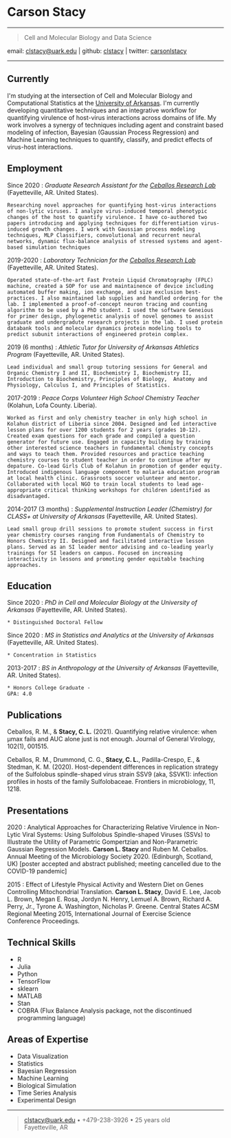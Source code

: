 Carson Stacy
=========================

----

>  Cell and Molecular Biology and Data Science
>  <div id="webaddress">
email: 
<a href="mailto:clstacy@uark.edu">clstacy@uark.edu</a>
| github:
<i class="fa fa-github"></i> <a href="http://github.com/clstacy">clstacy</a>
| twitter:
<i class="fa fa-twitter"></i> <a href="http://twitter.com/carsonlstacy">carsonlstacy</a>
</div>

----


Currently
--------------------
I'm studying at the intersection of Cell and Molecular Biology and Computational Statistics at the [University of Arkansas](http://www.uark.edu/). I'm currently developing quantitative techniques and an integrative workflow for quantifying virulence of host-virus interactions across domains of life. My work involves a synergy of techniques including agent and constraint based modeling of infection, Bayesian (Gaussian Process Regression) and Machine Learning techniques to quantify, classify, and predict effects of virus-host interactions.


Employment
--------------------

Since 2020
:   *Graduate Research Assistant for the [Ceballos Research Lab](https://ceballoslab.uark.edu/)*
    (Fayetteville, AR. United States).

    Researching novel approaches for quantifying host-virus interactions of non-lytic viruses. I analyze virus-induced temporal phenotypic changes of the host to quantify virulence. I have co-authored two papers introducing and applying techniques for differentiation virus-induced growth changes. I work with Gaussian process modeling techniques, MLP Classifiers, convolutional and recurrent neural networks, dynamic flux-balance analysis of stressed systems and agent-based simulation techniques

2019-2020
:   *Laboratory Technician for the [Ceballos Research Lab](https://ceballoslab.uark.edu/)*
    (Fayetteville, AR. United States).

    Operated state-of-the-art Fast Protein Liquid Chromatography (FPLC) machine, created a SOP for use and maintainence of device including automated buffer making, ion exchange, and size exclusion best-practices. I also maintained lab supplies and handled ordering for the lab. I implemented a proof-of-concept neuron tracing and counting algorithm to be used by a PhD student. I used the software Geneious for primer design, phylogenetic analysis of novel genomes to assist graduate and undergradute research projects in the lab. I used protein databank tools and molecular dynamics protein modeling tools to predict subunit interactions of engineered protein complex.

2019 (6 months)
:   *Athletic Tutor for University of Arkansas Athletics Program*
    (Fayetteville, AR. United States).
    
    Lead individual and small group tutoring sessions for General and Organic Chemistry I and II, Biochemistry I, Biochemistry II, Introduction to Biochemistry, Principles of Biology,  Anatomy and Physiology, Calculus I, and Principles of Statistics.


2017-2019
:   *Peace Corps Volunteer High School Chemistry Teacher*
    (Kolahun, Lofa County. Liberia).

    Worked as first and only chemistry teacher in only high school in Kolahun district of Liberia since 2004. Designed and led interactive lesson plans for over 1200 students for 2 years (grades 10-12). Created exam questions for each grade and compiled a question generator for future use. Engaged in capacity building by training other interested science teachers in fundamental chemistry concepts and ways to teach them. Provided resources and practice teaching chemistry courses to student teacher in order to continue after my depature. Co-lead Girls Club of Kolahun in promotion of gender equity. Introduced indigenous language component to malaria education program at local health clinic. Grassroots soccer volunteer and mentor. Collaborated with local NGO to train local students to lead age-appropriate critical thinking workshops for children identified as disadvantaged.

2014-2017 (3 months)
:   *Supplemental Instruction Leader (Chemistry) for CLASS+ at University of Arkansas* 
    (Fayetteville, AR. United States).

    Lead small group drill sessions to promote student success in first year chemistry courses ranging from Fundamentals of Chemistry to Honors Chemistry II. Designed and facilitated interactive lesson plans. Served as an SI leader mentor advising and co-leading yearly trainings for SI leaders on campus. Focused on increasing interactivity in lessons and promoting gender equitable teaching approaches.


Education
---------

Since 2020
:   *PhD in Cell and Molecular Biology at the University of Arkansas*
    (Fayetteville, AR. United States).
    
    * Distinguished Doctoral Fellow


Since 2020
:   *MS in Statistics and Analytics at the University of Arkansas*
    (Fayetteville, AR. United States).
    
    * Concentration in Statistics


2013-2017
:   *BS in Anthropology at the University of Arkansas*
    (Fayetteville, AR. United States).
    
    * Honors College Graduate - 
    GPA: 4.0


Publications
------------------------

Ceballos, R. M., & __Stacy, C. L.__ (2021). Quantifying relative virulence: when μmax fails and AUC alone just is not enough. Journal of General Virology, 102(1), 001515.

Ceballos, R. M., Drummond, C. G., __Stacy, C. L.__, Padilla-Crespo, E., & Stedman, K. M. (2020). Host-dependent differences in replication strategy of the Sulfolobus spindle-shaped virus strain SSV9 (aka, SSVK1): infection profiles in hosts of the family Sulfolobaceae. Frontiers in microbiology, 11, 1218.


Presentations
------------------------

2020
:    Analytical Approaches for Characterizing Relative Virulence in Non-Lytic Viral Systems: Using Sulfolobus Spindle-shaped Viruses (SSVs) to Illustrate the Utility of Parametric Gompertzian and Non-Parametric Gaussian Regression Models. __Carson L. Stacy__ and Ruben M. Ceballos. Annual Meeting of the Microbiology Society 2020. (Edinburgh, Scotland, UK) [poster accepted and abstract published; meeting cancelled due to the COVID-19 pandemic]

2015
:    Effect of Lifestyle Physical Activity and Western Diet on Genes Controlling Mitochondrial Translation. __Carson L. Stacy__, David E. Lee, Jacob L. Brown, Megan E. Rosa, Jordyn N. Henry, Lemuel A. Brown, Richard A. Perry, Jr., Tyrone A. Washington, Nicholas P. Greene. Central States ACSM Regional Meeting 2015, International Journal of Exercise Science Conference Proceedings.



Technical Skills
------------------------

* R
* Julia
* Python
* TensorFlow
* sklearn
* MATLAB
* Stan
* COBRA (Flux Balance Analysis package, not the discontinued programming language)

Areas of Expertise
------------------------

* Data Visualization
* Statistics
* Bayesian Regression
* Machine Learning
* Biological Simulation
* Time Series Analysis
* Experimental Design

----

> <clstacy@uark.edu> • +479-238-3926 • 25 years old\
>  Fayetteville, AR
